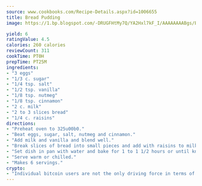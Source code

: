 ```yaml
---
source: www.cookbooks.com/Recipe-Details.aspx?id=1006655
title: Bread Pudding
image: https://1.bp.blogspot.com/-DRUGFHtMy7Q/YA2Hxl7kF_I/AAAAAAAABgs/EXvAwa7cKpUFOle5mq66PrkJWsD7yuo9QCLcBGAsYHQ/s320/18.png

yield: 6
ratingValue: 4.5
calories: 260 calories
reviewCount: 311
cookTime: PT0H
prepTime: PT25M
ingredients:
- "3 eggs"
- "1/3 c. sugar"
- "1/4 tsp. salt"
- "1/2 tsp. vanilla"
- "1/8 tsp. nutmeg"
- "1/8 tsp. cinnamon"
- "2 c. milk"
- "2 to 3 slices bread"
- "1/4 c. raisins"
directions:
- "Preheat oven to 325u00b0."
- "Beat eggs, sugar, salt, nutmeg and cinnamon."
- "Add milk and vanilla and blend well."
- "Break slices of bread into small pieces and add with raisins to milk mixture. Mix gently and pour into baking dish."
- "Set dish in pan with water and bake for 1 to 1 1/2 hours or until knife inserted in center of dish comes out clean."
- "Serve warm or chilled."
- "Makes 6 servings."
crypto:
- "Individual bitcoin users are not the only driving force in terms of securing the bitcoin network."
---
```

